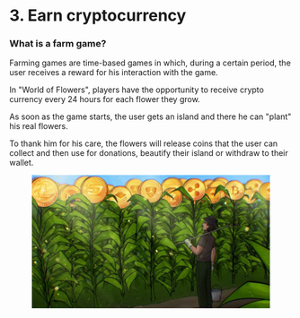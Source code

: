 # 3. Earn cryptocurrency

### What is a farm game?

Farming games are time-based games in which, during a certain period, the user receives a reward for his interaction with the game.&#x20;

In "World of Flowers", players have the opportunity to receive crypto currency every 24 hours for each flower they grow.&#x20;

As soon as the game starts, the user gets an island and there he can "plant" his real flowers.&#x20;

To thank him for his care, the flowers will release coins that the user can collect and then use for donations, beautify their island or withdraw to their wallet.

<figure><img src="../../.gitbook/assets/image (2).png" alt=""><figcaption></figcaption></figure>
